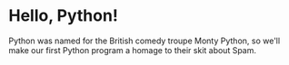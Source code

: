 # Hello, Python!

Python was named for the British comedy troupe Monty Python, so we'll make our first Python program a homage to their skit about Spam.